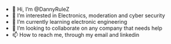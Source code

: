 - 👋 Hi, I’m @DannyRuleZ
- 👀 I’m interested in Electronics, moderation and cyber security
- 🌱 I’m currently learning electronic engineering
- 💞️ I’m looking to collaborate on any company that needs help
- 📫 How to reach me, through my email and linkedin
<!---
DannyRuleZ/DannyRuleZ is a ✨ special ✨ repository because its `README.md` (this file) appears on your GitHub profile.
You can click the Preview link to take a look at your changes.
--->
